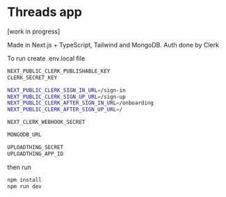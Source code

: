 # Threads app

[work in progress]

Made in Next.js + TypeScript, Tailwind and MongoDB. Auth done by Clerk

To run create .env.local file

```bash
NEXT_PUBLIC_CLERK_PUBLISHABLE_KEY
CLERK_SECRET_KEY

NEXT_PUBLIC_CLERK_SIGN_IN_URL=/sign-in
NEXT_PUBLIC_CLERK_SIGN_UP_URL=/sign-up
NEXT_PUBLIC_CLERK_AFTER_SIGN_IN_URL=/onboarding
NEXT_PUBLIC_CLERK_AFTER_SIGN_UP_URL=/

NEXT_CLERK_WEBHOOK_SECRET

MONGODB_URL

UPLOADTHING_SECRET
UPLOADTHING_APP_ID
```

then run

```bash
npm install
npm run dev
```
